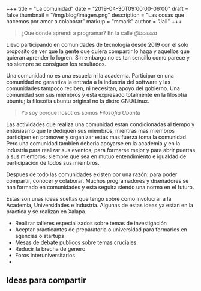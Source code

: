 +++
title = "La comunidad"
date = "2019-04-30T09:00:00-06:00"
draft = false
thumbnail = "/img/blog/imagen.png"
description = "Las cosas que hacemos por amor a colaborar"
markup = "mmark"
author = "Jail"
+++


> ¿Que donde aprendí a programar? En la calle *@bcessa*

Llevo participando en comunidades de tecnología desde 2019 con el solo proposito de ver que la gente que quiera compartir lo haga y aquellos que quieran aprender lo logren. Sin embargo no es tan sencillo como parece y no siempre se consiguen los resultados.

Una comunidad no es una escuela ni la academia. Participar en una comunidad no garantiza la entrada a la industria del software y las comunidades tampoco reciben, ni necesitan, apoyo del gobierno. Una comunidad son sus miembros y esta expresado totalmente en la filosofia ubuntu; la filosofia ubuntu original no la distro GNU/Linux.

> Yo soy porque nosotros somos *Filosofia Ubuntu*

Las actividades que realiza una comunidad estan condicionadas al tiempo y entusiasmo que le dediquen sus miembros, mientras mas miembros participen en promover y organizar estas mas fuerza toma la comunidad. Pero una comunidad tambien deberia apoyarse en la academia y en la industria para realizar sus eventos, para formarse mejor y para abrir puertas a sus miembros; siempre que sea en mutuo entendimiento e igualdad de participación de todos sus miembros.

Despues de todo las comunidades existen por una razón: para poder compartir, conocer y colaborar. Muchos programadores y diseñadores se han formado en comunidades y esta seguira siendo una norma en el futuro.

Estas son unas ideas sueltas que tengo sobre como involucrar a la Academia, Universidades e Industria. Algunas de estas ideas ya estan en la practica y se realizan en Xalapa.

* Realizar talleres especializados sobre temas de investigación
* Aceptar practicantes de preparatoria o universidad para formarlos en agencias o startups
* Mesas de debate publicos sobre temas cruciales
* Reducir la brecha de genero
* Foros interuniversitarios
*

## Ideas para compartir


